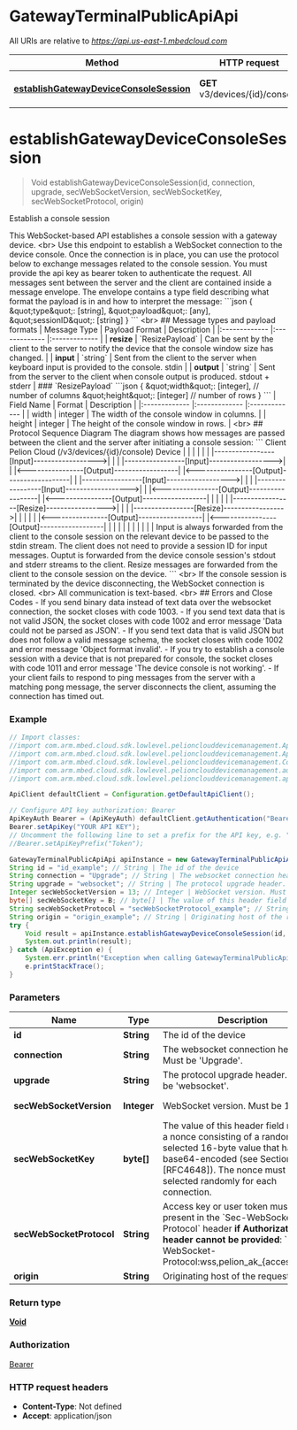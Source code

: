 # GatewayTerminalPublicApiApi

All URIs are relative to *https://api.us-east-1.mbedcloud.com*

Method | HTTP request | Description
------------- | ------------- | -------------
[**establishGatewayDeviceConsoleSession**](GatewayTerminalPublicApiApi.md#establishGatewayDeviceConsoleSession) | **GET** v3/devices/{id}/console | Establish a console session


<a name="establishGatewayDeviceConsoleSession"></a>
# **establishGatewayDeviceConsoleSession**
> Void establishGatewayDeviceConsoleSession(id, connection, upgrade, secWebSocketVersion, secWebSocketKey, secWebSocketProtocol, origin)

Establish a console session

This WebSocket-based API establishes a console session with a gateway device. &lt;br&gt; Use this endpoint to establish a WebSocket connection to the device console. Once the connection is in place, you can use the protocol below to exchange messages related to the console session. You must provide the api key as bearer token to authenticate the request. All messages sent between the server and the client are contained inside a message envelope. The envelope contains a type field describing what format the payload is in and how to interpret the message:  &#x60;&#x60;&#x60;json {   \&quot;type\&quot;: [string],   \&quot;payload\&quot;: [any],   \&quot;sessionID\&quot;: [string] } &#x60;&#x60;&#x60; &lt;br&gt; ## Message types and payload formats  | Message Type  | Payload Format   | Description | |:------------- |:------------- |:------------- | | **resize** | &#x60;ResizePayload&#x60; | Can be sent by the client to the server to notify the device that the console window size has changed. | | **input** | &#x60;string&#x60; | Sent from the client to the server when keyboard input is provided to the console. stdin | | **output** | &#x60;string&#x60; | Sent from the server to the client when console output is produced. stdout + stderr |  ### &#x60;ResizePayload&#x60; &#x60;&#x60;&#x60;json {   \&quot;width\&quot;: [integer], // number of columns   \&quot;height\&quot;: [integer] // number of rows } &#x60;&#x60;&#x60; | Field Name  | Format   | Description | |:------------- |:------------- |:------------- | | width | integer | The width of the console window in columns. | | height | integer | The height of the console window in rows. | &lt;br&gt;  ## Protocol Sequence Diagram  The diagram shows how messages are passed between the client and the server after initiating a console session: &#x60;&#x60;&#x60; Client                    Pelion Cloud (/v3/devices/{id}/console)                      Device   |                                           |                                           |   |                                           |                                           |   |-----------------[Input]------------------&gt;|                                           |   |                                           |-----------------[Input]------------------&gt;|   |                                           |&lt;----------------[Output]------------------|   |&lt;----------------[Output]------------------|                                           |   |-----------------[Input]------------------&gt;|                                           |   |                                           |-----------------[Input]------------------&gt;|   |                                           |&lt;----------------[Output]------------------|   |&lt;----------------[Output]------------------|                                           |   |                                           |                                           |   |-----------------[Resize]-----------------&gt;|                                           |   |                                           |-----------------[Resize]-----------------&gt;|   |                                           |                                           |   |                                           |&lt;----------------[Output]------------------|   |&lt;----------------[Output]------------------|                                           |   |                                           |                                           |   |                                           |                                           |   |                                           |                                           |  Input is always forwarded from the client to the console session on the relevant device to be passed to the stdin stream. The client does not need to provide a session ID for input messages. Ouptut is forwarded from the device console session&#39;s stdout and stderr streams to the client. Resize messages are forwarded from the client to the console session on the device. &#x60;&#x60;&#x60; &lt;br&gt; If the console session is terminated by the device disconnecting, the WebSocket connection is closed. &lt;br&gt; All communication is text-based. &lt;br&gt; ## Errors and Close Codes - If you send binary data instead of text data over the websocket connection, the socket closes with code 1003. - If you send text data that is not valid JSON, the socket closes with code 1002 and error message &#39;Data could not be parsed as JSON&#39;. - If you send text data that is valid JSON but does not follow a valid message schema, the socket closes with code 1002 and error message &#39;Object format invalid&#39;. - If you try to establish a console session with a device that is not prepared for console, the socket closes with code 1011 and error message &#39;The device console is not working&#39;. - If your client fails to respond to ping messages from the server with a matching pong message, the server disconnects the client, assuming the connection has timed out. 

### Example
```java
// Import classes:
//import com.arm.mbed.cloud.sdk.lowlevel.pelionclouddevicemanagement.ApiClient;
//import com.arm.mbed.cloud.sdk.lowlevel.pelionclouddevicemanagement.ApiException;
//import com.arm.mbed.cloud.sdk.lowlevel.pelionclouddevicemanagement.Configuration;
//import com.arm.mbed.cloud.sdk.lowlevel.pelionclouddevicemanagement.auth.*;
//import com.arm.mbed.cloud.sdk.lowlevel.pelionclouddevicemanagement.api.GatewayTerminalPublicApiApi;

ApiClient defaultClient = Configuration.getDefaultApiClient();

// Configure API key authorization: Bearer
ApiKeyAuth Bearer = (ApiKeyAuth) defaultClient.getAuthentication("Bearer");
Bearer.setApiKey("YOUR API KEY");
// Uncomment the following line to set a prefix for the API key, e.g. "Token" (defaults to null)
//Bearer.setApiKeyPrefix("Token");

GatewayTerminalPublicApiApi apiInstance = new GatewayTerminalPublicApiApi();
String id = "id_example"; // String | The id of the device
String connection = "Upgrade"; // String | The websocket connection header. Must be 'Upgrade'.
String upgrade = "websocket"; // String | The protocol upgrade header. Must be 'websocket'.
Integer secWebSocketVersion = 13; // Integer | WebSocket version. Must be 13.
byte[] secWebSocketKey = B; // byte[] | The value of this header field must be a nonce consisting of a randomly selected 16-byte value that has been base64-encoded (see Section 4 of [RFC4648]). The nonce must be selected randomly for each connection.
String secWebSocketProtocol = "secWebSocketProtocol_example"; // String | Access key or user token must be present in the `Sec-WebSocket-Protocol` header **if Authorization header cannot be provided**: `Sec-WebSocket-Protocol:wss,pelion_ak_{access_key}`.
String origin = "origin_example"; // String | Originating host of the request.
try {
    Void result = apiInstance.establishGatewayDeviceConsoleSession(id, connection, upgrade, secWebSocketVersion, secWebSocketKey, secWebSocketProtocol, origin);
    System.out.println(result);
} catch (ApiException e) {
    System.err.println("Exception when calling GatewayTerminalPublicApiApi#establishGatewayDeviceConsoleSession");
    e.printStackTrace();
}
```

### Parameters

Name | Type | Description  | Notes
------------- | ------------- | ------------- | -------------
 **id** | **String**| The id of the device |
 **connection** | **String**| The websocket connection header. Must be &#39;Upgrade&#39;. | [default to Upgrade]
 **upgrade** | **String**| The protocol upgrade header. Must be &#39;websocket&#39;. | [default to websocket]
 **secWebSocketVersion** | **Integer**| WebSocket version. Must be 13. | [default to 13]
 **secWebSocketKey** | **byte[]**| The value of this header field must be a nonce consisting of a randomly selected 16-byte value that has been base64-encoded (see Section 4 of [RFC4648]). The nonce must be selected randomly for each connection. |
 **secWebSocketProtocol** | **String**| Access key or user token must be present in the &#x60;Sec-WebSocket-Protocol&#x60; header **if Authorization header cannot be provided**: &#x60;Sec-WebSocket-Protocol:wss,pelion_ak_{access_key}&#x60;. | [optional]
 **origin** | **String**| Originating host of the request. | [optional]

### Return type

[**Void**](.md)

### Authorization

[Bearer](../README.md#Bearer)

### HTTP request headers

 - **Content-Type**: Not defined
 - **Accept**: application/json

